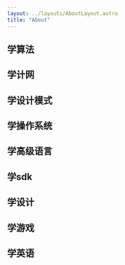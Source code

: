 ```yaml
---
layout: ../layouts/AboutLayout.astro
title: "About"
---
```


## 学算法

## 学计网

## 学设计模式

## 学操作系统

## 学高级语言

## 学sdk

## 学设计

## 学游戏

## 学英语